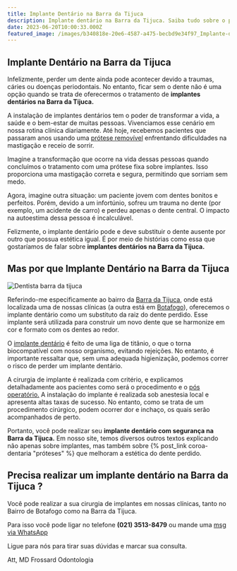 ```yaml
---
title: Implante Dentário na Barra da Tijuca
description: Implante dentário na Barra da Tijuca. Saiba tudo sobre o procedimento e volte a mastigar e sorrir com segurança.
date: 2023-06-20T10:00:33.000Z
featured_image: /images/b340818e-20e6-4587-a475-becbd9e34f97_Implante-dentário-RJ-1.jpg
---
```


## Implante Dentário na Barra da Tijuca

Infelizmente, perder um dente ainda pode acontecer devido a traumas, cáries ou doenças periodontais. No entanto, ficar sem o dente não é uma opção quando se trata de oferecermos o tratamento de **implantes dentários na Barra da Tijuca.**

A instalação de implantes dentários tem o poder de transformar a vida, a saúde e o bem-estar de muitas pessoas. Vivenciamos esse cenário em nossa rotina clínica diariamente. Até hoje, recebemos pacientes que passaram anos usando uma [prótese removível](https://mdfrossard.com.br/e-possivel-ter-uma-dentadura-fixa/) enfrentando dificuldades na mastigação e receio de sorrir.

Imagine a transformação que ocorre na vida dessas pessoas quando concluímos o tratamento com uma prótese fixa sobre implantes. Isso proporciona uma mastigação correta e segura, permitindo que sorriam sem medo.

Agora, imagine outra situação: um paciente jovem com dentes bonitos e perfeitos. Porém, devido a um infortúnio, sofreu um trauma no dente (por exemplo, um acidente de carro) e perdeu apenas o dente central. O impacto na autoestima dessa pessoa é incalculável.

Felizmente, o implante dentário pode e deve substituir o dente ausente por outro que possua estética igual. É por meio de histórias como essa que gostaríamos de falar sobre **implantes dentários na Barra da Tijuca.**

## Mas por que Implante Dentário na Barra da Tijuca

![Dentista barra da tijuca ](/images/76345c37-98a0-457b-a71c-4dd16603ca51_Dentista-barra-da-tijuca-4-1024x682.jpg) 

Referindo-me especificamente ao bairro da [Barra da Tijuca](https://mdfrossard.com.br/dentista-barra-da-tijuca/), onde está localizada uma de nossas clínicas (a outra está em [Botafogo](https://mdfrossard.com.br/dentista-em-botafogo/)), oferecemos o implante dentário como um substituto da raiz do dente perdido. Esse implante será utilizada para construir um novo dente que se harmonize em cor e formato com os dentes ao redor.

O [implante dentário](https://mdfrossard.com.br/implante-dentario/) é feito de uma liga de titânio, o que o torna biocompatível com nosso organismo, evitando rejeições. No entanto, é importante ressaltar que, sem uma adequada higienização, podemos correr o risco de perder um implante dentário.

A cirurgia de implante é realizada com critério, e explicamos detalhadamente aos pacientes como será o procedimento e o [pós operatório.](https://mdfrossard.com.br/extracao-de-dente/) A instalação do implante é realizada sob anestesia local e apresenta altas taxas de sucesso. No entanto, como se trata de um procedimento cirúrgico, podem ocorrer dor e inchaço, os quais serão acompanhados de perto.

Portanto, você pode realizar seu **implante dentário com segurança na Barra da Tijuca.** Em nosso site, temos diversos outros textos explicando não apenas sobre implantes, mas também sobre {% post_link coroa-dentaria "próteses" %} que melhoram a estética do dente perdido.

## Precisa realizar um implante dentário na Barra da Tijuca ?

Você pode realizar a sua cirurgia de implantes em nossas clínicas, tanto no Bairro de Botafogo como na Barra da Tijuca. 

Para isso você pode ligar no telefone **(021) 3513-8479** ou mande uma [msg via WhatsApp](https://api.whatsapp.com/send?phone=55021976637803)

Ligue para nós para tirar suas dúvidas e marcar sua consulta. 

Att, MD Frossard Odontologia
